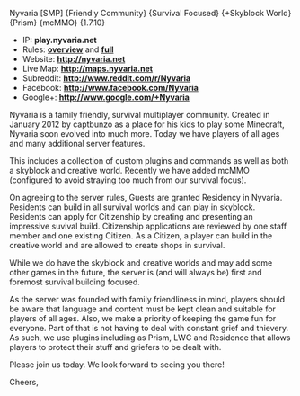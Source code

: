 Nyvaria [SMP] {Friendly Community} {Survival Focused} {+Skyblock World} {Prism} {mcMMO} {1.7.10}

* IP: **play.nyvaria.net**
* Rules: **[overview](http://nyvaria.net/rules)** and **[full](http://wiki.nyvaria.net/Rules)**
* Website: **http://nyvaria.net**
* Live Map: **http://maps.nyvaria.net**
* Subreddit: **http://www.reddit.com/r/Nyvaria**
* Facebook: **http://www.facebook.com/Nyvaria**
* Google+: **http://www.google.com/+Nyvaria**

Nyvaria is a family friendly, survival multiplayer community. Created in January 2012 by captbunzo as a place for his kids to play some Minecraft, Nyvaria soon evolved into much more. Today we have players of all ages and many additional server features.

This includes a collection of custom plugins and commands as well as both a skyblock and creative world. Recently we have added mcMMO (configured to avoid straying too much from our survival focus).

On agreeing to the server rules, Guests are granted Residency in Nyvaria. Residents can build in all survival worlds and can play in skyblock. Residents can apply for Citizenship by creating and presenting an impressive suvival build. Citizenship applications are reviewed by one staff member and one existing Citizen. As a Citizen, a player can build in the creative world and are allowed to create shops in survival.

While we do have the skyblock and creative worlds and may add some other games in the future, the server is (and will always be) first and foremost survival building focused.

As the server was founded with family friendliness in mind, players should be aware that language and content must be kept clean and suitable for players of all ages. Also, we make a priority of keeping the game fun for everyone. Part of that is not having to deal with constant grief and thievery. As such, we use plugins including as Prism, LWC and Residence that allows players to protect their stuff and griefers to be dealt with.

Please join us today. We look forward to seeing you there!

Cheers,
<YOUR-NAME-HERE>
